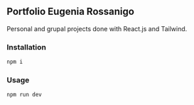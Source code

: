 ## Portfolio Eugenia Rossanigo

Personal and grupal projects done with React.js and Tailwind.

### Installation

```bash
npm i
```
### Usage

```bash
npm run dev